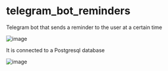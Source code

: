 # telegram_bot_reminders

Telegram bot that sends a reminder to the user at a certain time


![image](https://user-images.githubusercontent.com/105461731/207589278-87f4a126-ad7d-4911-b5bb-64d603e282c8.png)

It is connected to a Postgresql database

![image](https://user-images.githubusercontent.com/105461731/207589315-b8f4c2a0-8e83-4874-ab8b-5f29016617df.png)
